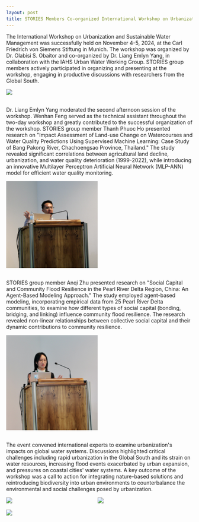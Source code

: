 ```yaml
---
layout: post
title: STORIES Members Co-organized International Workshop on Urbanization and Sustainable Water Management
---
```


The International Workshop on Urbanization and Sustainable Water Management was successfully held on November 4-5, 2024, at the Carl Friedrich von Siemens Stiftung in Munich. The workshop was organized by Dr. Olabisi S. Obaitor and co-organized by Dr. Liang Emlyn Yang, in collaboration with the IAHS Urban Water Working Group. STORIES group members actively participated in organizing and presenting at the workshop, engaging in productive discussions with researchers from the Global South.

<div style="display: flex;">
  <img src="/assets/images/content/1.group photo.jpg" style="width: 49%;">
</div>
<br>

Dr. Liang Emlyn Yang moderated the second afternoon session of the workshop. Wenhan Feng served as the technical assistant throughout the two-day workshop and greatly contributed to the successful organization of the workshop.
STORIES group member Thanh Phuoc Ho presented research on "Impact Assessment of Land-use Change on Watercourses and Water Quality Predictions Using Supervised Machine Learning: Case Study of Bang Pakong River, Chachoengsao Province, Thailand." The study revealed significant correlations between agricultural land decline, urbanization, and water quality deterioration (1999-2022), while introducing an innovative Multilayer Perceptron Artificial Neural Network (MLP-ANN) model for efficient water quality monitoring.


<div style="display: flex;">
  <img src="/assets/images/content/2.Johnny.JPG" style="width: 49%;">
</div>
<br>

STORIES group member Anqi Zhu presented research on "Social Capital and Community Flood Resilience in the Pearl River Delta Region, China: An Agent-Based Modeling Approach." The study employed agent-based modeling, incorporating empirical data from 25 Pearl River Delta communities, to examine how different types of social capital (bonding, bridging, and linking) influence community flood resilience. The research revealed non-linear relationships between collective social capital and their dynamic contributions to community resilience.

<div style="display: flex;">
  <img src="/assets/images/content/3.Anqi.JPG" style="width: 49%;">
</div>
<br>


The event convened international experts to examine urbanization's impacts on global water systems. Discussions highlighted critical challenges including rapid urbanization in the Global South and its strain on water resources, increasing flood events exacerbated by urban expansion, and pressures on coastal cities' water systems. A key outcome of the workshop was a call to action for integrating nature-based solutions and reintroducing biodiversity into urban environments to counterbalance the environmental and social challenges posed by urbanization.

<div style="display: flex;">
  <img src="/assets/images/content/4.asking questions.JPG" style="width: 49%;">
  <img src="/assets/images/content/5.discussion.JPG" style="width: 49%;">
</div>
<br>

<div style="display: flex;">
  <img src="/assets/images/content/6.big photo.JPG" style="width: 49%;">
</div>
<br>
